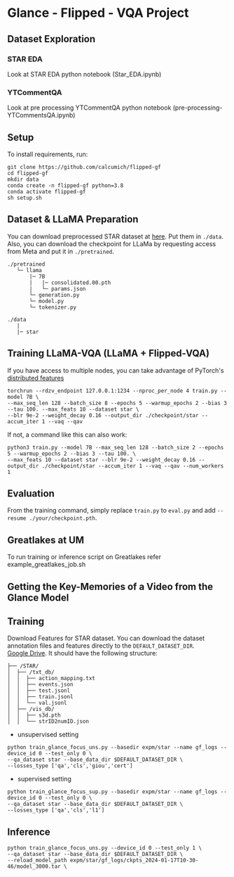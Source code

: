 # Glance - Flipped - VQA Project

## Dataset Exploration
### STAR EDA
Look at STAR EDA python notebook (Star_EDA.ipynb)
### YTCommentQA
Look at pre processing YTCommentQA python notebook (pre-processing-YTCommentsQA.ipynb)

## Setup
To install requirements, run:
```
git clone https://github.com/calcumich/flipped-gf
cd flipped-gf
mkdir data
conda create -n flipped-gf python=3.8
conda activate flipped-gf
sh setup.sh
```

## Dataset & LLaMA Preparation

You can download preprocessed STAR dataset at [here](https://drive.google.com/drive/folders/1WuvatnwVXphXlSdcW9UpUuIjs1vn1Tms). Put them in ```./data```. Also, you can download the checkpoint for LLaMa by requesting access from Meta and put it in ```./pretrained```. 

```
./pretrained
   └─ llama
       |─ 7B
       |   |─ consolidated.00.pth
       |   └─ params.json
       └─ generation.py
       └─ model.py
       └─ tokenizer.py

./data
   |
   |─ star
```

## Training LLaMA-VQA (LLaMA + Flipped-VQA)
If you have access to multiple nodes, you can take advantage of PyTorch's [distributed features](https://pytorch.org/tutorials/beginner/dist_overview.html)
```
torchrun --rdzv_endpoint 127.0.0.1:1234 --nproc_per_node 4 train.py --model 7B \
--max_seq_len 128 --batch_size 8 --epochs 5 --warmup_epochs 2 --bias 3 --tau 100. --max_feats 10 --dataset star \
--blr 9e-2 --weight_decay 0.16 --output_dir ./checkpoint/star --accum_iter 1 --vaq --qav
```
If not, a command like this can also work:
```
python3 train.py --model 7B --max_seq_len 128 --batch_size 2 --epochs 5 --warmup_epochs 2 --bias 3 --tau 100. \
--max_feats 10 --dataset star --blr 9e-2 --weight_decay 0.16 --output_dir ./checkpoint/star --accum_iter 1 --vaq --qav --num_workers 1
```

## Evaluation
From the training command, simply replace ```train.py``` to ```eval.py``` and add ```--resume ./your/checkpoint.pth```.

## Greatlakes at UM
To run training or inference script on Greatlakes refer example_greatlakes_job.sh 

## Getting the Key-Memories of a Video from the Glance Model

## Training  

Download Features for STAR dataset. 
You can download the dataset annotation files and features directly to the `DEFAULT_DATASET_DIR`.\
[Google Drive](https://drive.google.com/file/d/11sI_iW_42yetN2U8WdwsdARmQPhdhQht/view?usp=sharing).
It should have the following structure:
```
├── /STAR/
│  ├── /txt_db/
│  │  ├── action_mapping.txt
│  │  ├── events.json
│  │  ├── test.jsonl
│  │  ├── train.jsonl
│  │  └── val.jsonl
│  ├── /vis_db/
│  │  ├── s3d.pth
│  │  └── strID2numID.json
```

- unsupervised setting
```
python train_glance_focus_uns.py --basedir expm/star --name gf_logs --device_id 0 --test_only 0 \
--qa_dataset star --base_data_dir $DEFAULT_DATASET_DIR \
--losses_type ['qa','cls','giou','cert']
```
- supervised setting
```
python train_glance_focus_sup.py --basedir expm/star --name gf_logs --device_id 0 --test_only 0 \
--qa_dataset star --base_data_dir $DEFAULT_DATASET_DIR \
--losses_type ['qa','cls','l1']
```

## Inference
```
python train_glance_focus_uns.py --device_id 0 --test_only 1 \
--qa_dataset star --base_data_dir $DEFAULT_DATASET_DIR \
--reload_model_path expm/star/gf_logs/ckpts_2024-01-17T10-30-46/model_3000.tar \
```




